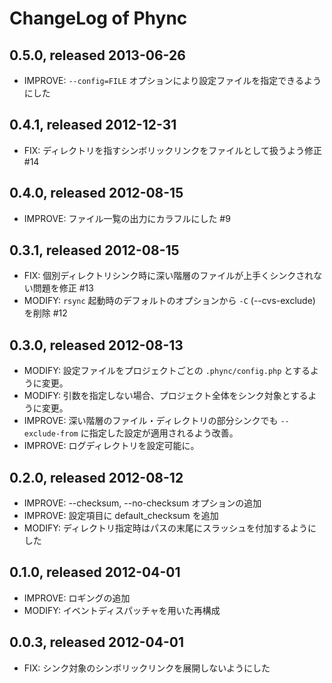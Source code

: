 ChangeLog of Phync
==================

0.5.0, released 2013-06-26
--------------------------

- IMPROVE: `--config=FILE` オプションにより設定ファイルを指定できるようにした

0.4.1, released 2012-12-31
--------------------------

- FIX: ディレクトリを指すシンボリックリンクをファイルとして扱うよう修正 #14

0.4.0, released 2012-08-15
--------------------------

- IMPROVE: ファイル一覧の出力にカラフルにした #9

0.3.1, released 2012-08-15
--------------------------

- FIX: 個別ディレクトリシンク時に深い階層のファイルが上手くシンクされない問題を修正 #13
- MODIFY: `rsync` 起動時のデフォルトのオプションから `-C` (--cvs-exclude) を削除 #12

0.3.0, released 2012-08-13
--------------------------

- MODIFY: 設定ファイルをプロジェクトごとの `.phync/config.php` とするように変更。
- MODIFY: 引数を指定しない場合、プロジェクト全体をシンク対象とするように変更。
- IMPROVE: 深い階層のファイル・ディレクトリの部分シンクでも `--exclude-from` に指定した設定が適用されるよう改善。
- IMPROVE: ログディレクトリを設定可能に。

0.2.0, released 2012-08-12
--------------------------

- IMPROVE: --checksum, --no-checksum オプションの追加
- IMPROVE: 設定項目に default\_checksum を追加
- MODIFY: ディレクトリ指定時はパスの末尾にスラッシュを付加するようにした

0.1.0, released 2012-04-01
--------------------------

- IMPROVE: ロギングの追加
- MODIFY: イベントディスパッチャを用いた再構成

0.0.3, released 2012-04-01
--------------------------

- FIX: シンク対象のシンボリックリンクを展開しないようにした
